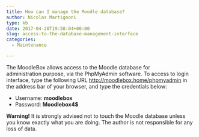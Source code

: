 ```yaml
---
title: How can I manage the Moodle database?
author: Nicolas Martignoni
type: kb
date: 2017-04-20T19:58:04+00:00
slug: access-to-the-database-management-interface
categories:
  - Maintenance

---
```

The MoodleBox allows access to the Moodle database for administration purpose, via the PhpMyAdmin software. To access to login interface, type the following URL <a href="http://moodlebox.home/phpmyadmin" target="_blank" rel="noopener noreferrer">http://moodlebox.home/phpmyadmin</a> in the address bar of your browser, and type the credentials below:

  * Username: **moodlebox**
  * Password: **Moodlebox4$**

**Warning!** It is strongly advised not to touch the Moodle database unless you know exactly what you are doing. The author is not responsible for any loss of data.